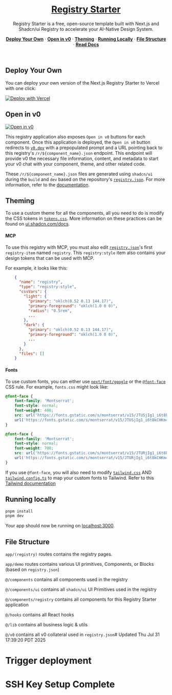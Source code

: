 <a href="https://registry-starter.vercel.app/">
  <h1 align="center">Registry Starter</h1>
</a>

<p align="center">
    Registry Starter is a free, open-source template built with Next.js and Shadcn/ui Registry to accelerate your AI-Native Design System.
</p>

<p align="center">
  <a href="#deploy-your-own"><strong>Deploy Your Own</strong></a> ·
  <a href="#open-in-v0"><strong>Open in v0</strong></a> ·
  <a href="#theming"><strong>Theming</strong></a> ·
  <a href="#running-locally"><strong>Running Locally</strong></a> ·
  <a href="#file-structure"><strong>File Structure</strong></a> ·
  <a href="https://ui.shadcn.com/docs/registry"><strong>Read Docs</strong></a>
</p>
<br/>

## Deploy Your Own

You can deploy your own version of the Next.js Registry Starter to Vercel with one click:

[![Deploy with Vercel](https://vercel.com/button)](https://vercel.com/new/clone?repository-url=https%3A%2F%2Fgithub.com%2Fvercel%2Fregistry-starter&project-name=my-registry&repository-name=my-registry&demo-title=Registry%20Starter&demo-description=Registry%20Starter%20is%20a%20free%2C%20open-source%20template%20built%20with%20Next.js%20and%20Shadcn%2Fui%20Registry%20to%20accelerate%20your%20AI-Native%20Design%20System.&demo-url=https%3A%2F%2Fregistry-starter.vercel.app&demo-image=%2F%2Fregistry-starter.vercel.app%2Fpreview.png)

## Open in v0

[![Open in v0](https://registry-starter.vercel.app/open-in-v0.svg)](https://v0.dev/chat/api/open?title=Dashboard+Kit&prompt=These+are+existing+design+system+styles+and+files.+Please+utilize+them+alongside+base+components+to+build.&url=https%3A%2F%2Fregistry-starter.vercel.app%2Fr%2Fdashboard.json)

This registry application also exposes `Open in v0` buttons for each component. Once this application is deployed, the
`Open in v0` button redirects to [`v0.dev`](https://v0.dev) with a prepopulated prompt and a URL pointing back to this
registry's `/r/${component_name}.json` endpoint. This endpoint will provide v0 the necessary file information, content,
and metadata to start your v0 chat with your component, theme, and other related code.

These `/r/${component_name}.json` files are generated using `shadcn/ui` during the `build` and `dev` based on the
repository's [`registry.json`](./registry.json). For more information, refer to the
[documentation](https://ui.shadcn.com/docs/registry/registry-json).

## Theming

To use a custom theme for all the components, all you need to do is modify the CSS tokens in
[`tokens.css`](./src/app/tokens.css). More information on these practices can be found
on [ui.shadcn.com/docs](https://ui.shadcn.com/docs).

#### MCP

To use this registry with MCP, you must also edit [`registry.json`](./registry.json)'s first
`registry-item` named `registry`. This `registry:style` item also contains your design tokens that can be used with MCP.

For example, it looks like this:

```json
    {
      "name": "registry",
      "type": "registry:style",
      "cssVars": {
        "light": {
          "primary": "oklch(0.52 0.13 144.17)",
          "primary-foreground": "oklch(1.0 0 0)",
          "radius": "0.5rem",
          ...
        },
        "dark": {
          "primary": "oklch(0.52 0.13 144.17)",
          "primary-foreground": "oklch(1.0 0 0)",
          ...
        }
      },
      "files": []
    }
```

#### Fonts

To use custom fonts, you can either use [
`next/font/google`](https://nextjs.org/docs/pages/getting-started/fonts#google-fonts) or the [
`@font-face`](https://developer.mozilla.org/en-US/docs/Web/CSS/@font-face) CSS rule. For example, `fonts.css` might look
like:

```css
@font-face {
    font-family: 'Montserrat';
    font-style: normal;
    font-weight: 400;
    src: url('https://fonts.gstatic.com/s/montserrat/v15/JTUSjIg1_i6t8kCHKm45xW5rygbi49c.woff2') format('woff2'),
    url('https://fonts.gstatic.com/s/montserrat/v15/JTUSjIg1_i6t8kCHKm45xW5rygbj49c.woff') format('woff');
}

@font-face {
    font-family: 'Montserrat';
    font-style: normal;
    font-weight: 700;
    src: url('https://fonts.gstatic.com/s/montserrat/v15/JTURjIg1_i6t8kCHKm45_dJE3gnD-w.woff2') format('woff2'),
    url('https://fonts.gstatic.com/s/montserrat/v15/JTURjIg1_i6t8kCHKm45_dJE3g3D_w.woff') format('woff');
}
```

If you use `@font-face`, you will also need to modify [`tailwind.css`](src/app/tailwind.css) AND
[`tailwind.config.ts`](src/v0/tailwind.config.ts) to map your custom fonts to Tailwind. Refer to this
[Tailwind documentation](https://tailwindcss.com/docs/font-family#customizing-your-theme)

## Running locally

```bash
pnpm install
pnpm dev
```

Your app should now be running on [localhost:3000](http://localhost:3000).

## File Structure

`app/(registry)` routes contains the registry pages.

`app/demo` routes contains various UI primitives, Components, or Blocks (based on `registry.json`)

`@/components` contains all components used in the registry

`@/components/ui` contains all `shadcn/ui` UI Primitives used in the registry

`@/components/registry` contains all components for this Registry Starter application

`@/hooks` contains all React hooks

`@/lib` contains all business logic & utils

`@/v0` contains all v0 collateral used in `registry.json`# Updated Thu Jul 31 17:39:20 PDT 2025
# Trigger deployment
# SSH Key Setup Complete
